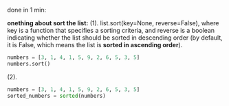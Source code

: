 done in 1 min:

**onething about sort the list:**
(1). list.sort(key=None, reverse=False), where key is a function that specifies a sorting criteria, and reverse is a boolean indicating whether the list should be sorted in descending order (by default, it is False, which means the list is **sorted in ascending order**).
```python
numbers = [3, 1, 4, 1, 5, 9, 2, 6, 5, 3, 5]
numbers.sort()
```
(2). 
```python
numbers = [3, 1, 4, 1, 5, 9, 2, 6, 5, 3, 5]
sorted_numbers = sorted(numbers)
```
